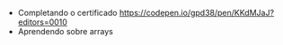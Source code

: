 - Completando o certificado
	https://codepen.io/gpd38/pen/KKdMJaJ?editors=0010
- Aprendendo sobre arrays
